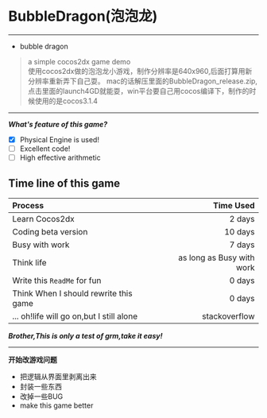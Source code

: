 # BubbleDragon(泡泡龙)
----------------------------
- bubble dragon
> a simple cocos2dx game demo  
> 使用cocos2dx做的泡泡龙小游戏，制作分辨率是640x960,后面打算用新分辨率重新弄下自己耍。
> mac的话解压里面的BubbleDragon_release.zip,点击里面的launch4GD就能耍，win平台要自己用cocos编译下，制作的时候使用的是cocos3.1.4
-----------------
___What's feature of this game?___
- [x] Physical Engine is used!
- [ ] Excellent code!
- [ ] High effective arithmetic

**Time line of this game**
------------
| Process | Time Used |
| :------ | --------: |
| Learn Cocos2dx | 2 days |
| Coding beta version | 10 days |
| Busy with work| 7 days |
| Think life | as long as Busy with work |
| Write this `ReadMe` for fun| 0 days |
| Think When I should rewrite this game | 0 days |
| ... oh!life will go on,but I still alone | stackoverflow |

___Brother,This is only a test of grm,take it easy!___

---------------------------
**开始改游戏问题**
- 把逻辑从界面里剥离出来
- 封装一些东西
- 改掉一些BUG
- make this game better
